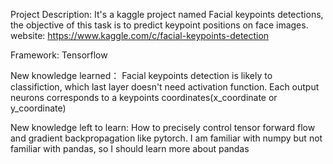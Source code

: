 Project Description: It's a kaggle project named Facial keypoints detections, the objective of this task is to predict keypoint positions on face images.  website: https://www.kaggle.com/c/facial-keypoints-detection

Framework: Tensorflow

New knowledge learned：
Facial keypoints detection is likely to classifiction, which last layer doesn't need activation function. Each output neurons corresponds to a keypoints coordinates(x_coordinate or y_coordinate)

New knowledge left to learn:
How to precisely control tensor forward flow and gradient backpropagation like pytorch.
I am familiar with numpy but not familiar with pandas, so I should learn more about pandas





